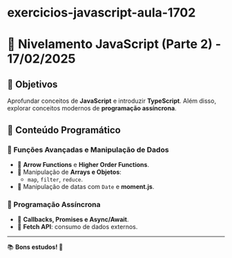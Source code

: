 # exercicios-javascript-aula-1702

# 📅 Nivelamento JavaScript (Parte 2) - 17/02/2025

## 📌 Objetivos
Aprofundar conceitos de **JavaScript** e introduzir **TypeScript**. Além disso, explorar conceitos modernos de **programação assíncrona**.

## 📖 Conteúdo Programático

### 🔹 Funções Avançadas e Manipulação de Dados
- 🔹 **Arrow Functions** e **Higher Order Functions**.
- 🔹 Manipulação de **Arrays e Objetos**:
  - `map`, `filter`, `reduce`.
- 🔹 Manipulação de datas com `Date` e **moment.js**.

### 🔹 Programação Assíncrona
- 🔹 **Callbacks, Promises e Async/Await**.
- 🔹 **Fetch API**: consumo de dados externos.

---
📚 **Bons estudos! 🚀**